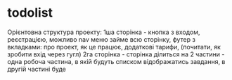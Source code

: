 # todolist
Орієнтовна структура проекту: 
1ша сторінка - кнопка з входом, реєстрацією, можливо nav меню займе всю сторінку, футер з вкладками: про проект, як це працює, додаткові тарифи, (почитати, як зробити вхід через гугл)
2га сторінка - сторінка ділиться на 2 частини - одна робоча частина, в якій будуть списком відображатись завдання, в другій частині буде 